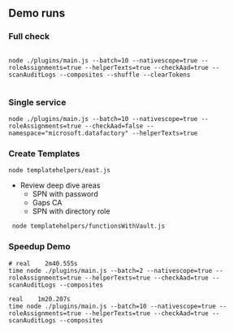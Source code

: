 ## Demo runs

### Full check
```shell

node ./plugins/main.js --batch=10 --nativescope=true --roleAssignments=true --helperTexts=true --checkAad=true --scanAuditLogs --composites --shuffle --clearTokens


``` 

### Single service
```shell
node ./plugins/main.js --batch=10 --nativescope=true --roleAssignments=true --checkAad=false --namespace="microsoft.datafactory" --helperTexts=true
``` 

### Create Templates

`` node templatehelpers/east.js ``

- Review deep dive areas 
  - SPN with password
  - Gaps CA 
  - SPN with directory role 

`` node templatehelpers/functionsWithVault.js`` 

### Speedup Demo

```
# real    2m40.555s
time node ./plugins/main.js --batch=2 --nativescope=true --roleAssignments=true --helperTexts=true --checkAad=true --scanAuditLogs --composites

```

```
real    1m20.207s
time node ./plugins/main.js --batch=10 --nativescope=true --roleAssignments=true --helperTexts=true --checkAad=true --scanAuditLogs --composites

```
